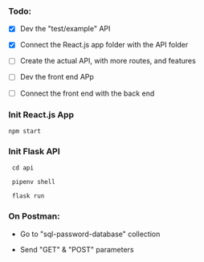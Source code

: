### Todo:

- [x] Dev the "test/example" API
- [x] Connect the React.js app folder with the API folder
- [ ] Create the actual API, with more routes, and features
- [ ] Dev the front end APp
- [ ] Connect the front end with the back end



### Init React.js App
```
npm start 
```


### Init Flask API

```
 cd api
 
 pipenv shell
 
 flask run
```

### On Postman:

- Go to "sql-password-database" collection


- Send "GET" & "POST" parameters
